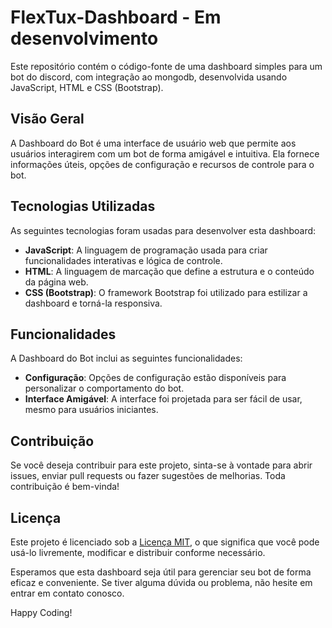 # FlexTux-Dashboard - Em desenvolvimento

Este repositório contém o código-fonte de uma dashboard simples para um bot do discord, com integração ao mongodb, desenvolvida usando JavaScript, HTML e CSS (Bootstrap).

## Visão Geral

A Dashboard do Bot é uma interface de usuário web que permite aos usuários interagirem com um bot de forma amigável e intuitiva. Ela fornece informações úteis, opções de configuração e recursos de controle para o bot.

## Tecnologias Utilizadas

As seguintes tecnologias foram usadas para desenvolver esta dashboard:

- **JavaScript**: A linguagem de programação usada para criar funcionalidades interativas e lógica de controle.
- **HTML**: A linguagem de marcação que define a estrutura e o conteúdo da página web.
- **CSS (Bootstrap)**: O framework Bootstrap foi utilizado para estilizar a dashboard e torná-la responsiva.

## Funcionalidades

A Dashboard do Bot inclui as seguintes funcionalidades:

- **Configuração**: Opções de configuração estão disponíveis para personalizar o comportamento do bot.
- **Interface Amigável**: A interface foi projetada para ser fácil de usar, mesmo para usuários iniciantes.

## Contribuição

Se você deseja contribuir para este projeto, sinta-se à vontade para abrir issues, enviar pull requests ou fazer sugestões de melhorias. Toda contribuição é bem-vinda!

## Licença

Este projeto é licenciado sob a [Licença MIT](LICENSE), o que significa que você pode usá-lo livremente, modificar e distribuir conforme necessário.

Esperamos que esta dashboard seja útil para gerenciar seu bot de forma eficaz e conveniente. Se tiver alguma dúvida ou problema, não hesite em entrar em contato conosco.

Happy Coding!
